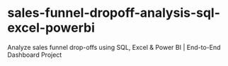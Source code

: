 # sales-funnel-dropoff-analysis-sql-excel-powerbi
Analyze sales funnel drop-offs using SQL, Excel &amp; Power BI | End-to-End Dashboard Project
